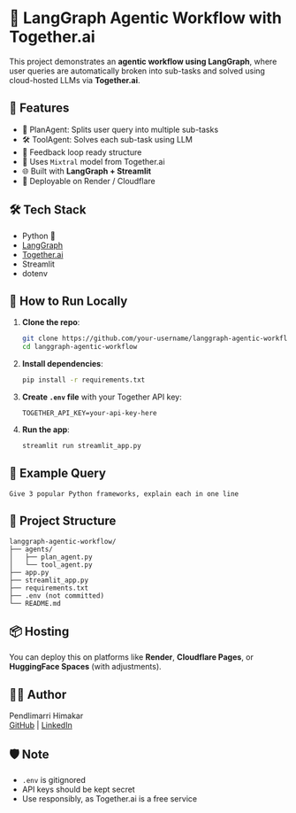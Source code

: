 # 🧠 LangGraph Agentic Workflow with Together.ai

This project demonstrates an **agentic workflow using LangGraph**, where user queries are automatically broken into sub-tasks and solved using cloud-hosted LLMs via **Together.ai**.

## 📌 Features

- 🧩 PlanAgent: Splits user query into multiple sub-tasks
- 🛠️ ToolAgent: Solves each sub-task using LLM
- 🔁 Feedback loop ready structure
- 🤖 Uses `Mixtral` model from Together.ai
- 🌐 Built with **LangGraph + Streamlit**
- 🚀 Deployable on Render / Cloudflare

## 🛠️ Tech Stack

- Python 🐍
- [LangGraph](https://github.com/langchain-ai/langgraph)
- [Together.ai](https://platform.together.xyz/)
- Streamlit
- dotenv

## 🚀 How to Run Locally

1. **Clone the repo**:
   ```bash
   git clone https://github.com/your-username/langgraph-agentic-workflow.git
   cd langgraph-agentic-workflow
   ```

2. **Install dependencies**:
   ```bash
   pip install -r requirements.txt
   ```

3. **Create `.env` file** with your Together API key:
   ```
   TOGETHER_API_KEY=your-api-key-here
   ```

4. **Run the app**:
   ```bash
   streamlit run streamlit_app.py
   ```

## 🔑 Example Query

```
Give 3 popular Python frameworks, explain each in one line
```

## 📂 Project Structure

```
langgraph-agentic-workflow/
├── agents/
│   ├── plan_agent.py
│   └── tool_agent.py
├── app.py
├── streamlit_app.py
├── requirements.txt
├── .env (not committed)
└── README.md
```

## 📦 Hosting

You can deploy this on platforms like **Render**, **Cloudflare Pages**, or **HuggingFace Spaces** (with adjustments).

## 👨‍💻 Author

Pendlimarri Himakar  
[GitHub](https://github.com/HimaShin) | [LinkedIn](https://linkedin.com/in/pendlimarri-himakar-2a6177230)

## 🛡️ Note

- `.env` is gitignored
- API keys should be kept secret
- Use responsibly, as Together.ai is a free service
